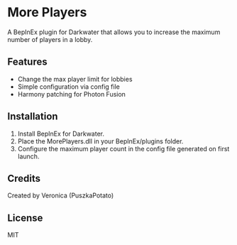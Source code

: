 # More Players

A BepInEx plugin for Darkwater that allows you to increase the maximum number of players in a lobby. 

## Features
- Change the max player limit for lobbies
- Simple configuration via config file
- Harmony patching for Photon Fusion

## Installation
1. Install BepInEx for Darkwater.
2. Place the MorePlayers.dll in your BepInEx/plugins folder.
3. Configure the maximum player count in the config file generated on first launch.

## Credits
Created by Veronica (PuszkaPotato)

## License
MIT